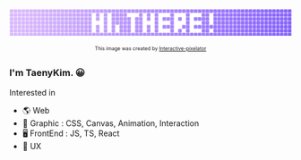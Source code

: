 ![](https://github.com/taenykim/taenykim/blob/master/images/hithere.png?raw=true)

<div style="font-size:8pt" align="center">
    <sup>This image was created by <a href="https://github.com/taenykim/interactive-pixelator">Interactive-pixelator</a>
    </sup>
</div>

### I'm TaenyKim. 😀

Interested in

- 🌎 Web
- 🎨 Graphic : CSS, Canvas, Animation, Interaction
- 🖥 FrontEnd : JS, TS, React
- 🌸 UX
